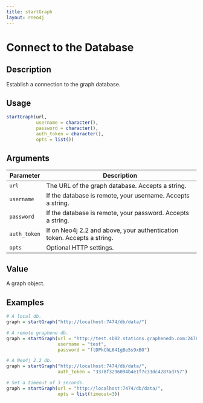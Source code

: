```yaml
---
title: startGraph
layout: rneo4j
---
```


# Connect to the Database

## Description

Establish a connection to the graph database.

## Usage

```r
startGraph(url, 
		   username = character(), 
		   password = character(),
		   auth_token = character(),
		   opts = list())
```

## Arguments

| Parameter    | Description |
| ------------ | ----------- |
| `url`        | The URL of the graph database. Accepts a string.  |
| `username`   | If the database is remote, your username. Accepts a string. |
| `password`   | If the database is remote, your password. Accepts a string. |
| `auth_token` | If on Neo4j 2.2 and above, your authentication token. Accepts a string. |
| `opts`       | Optional HTTP settings. |

## Value

A graph object.

## Examples

```r
# A local db.
graph = startGraph("http://localhost:7474/db/data/")

# A remote graphene db.
graph = startGraph(url = "http://test.sb02.stations.graphenedb.com:24789/db/data/", 
				   username = "test", 
				   password = "ftDPkChL641gBe5s9xBO")

# A Neo4j 2.2 db.
graph = startGraph("http://localhost:7474/db/data/", 
                   auth_token = "3378f3296094b4e1f7c33dc4287ad757")

# Set a timeout of 3 seconds.
graph = startGraph(url = "http://localhost:7474/db/data/", 
              	   opts = list(timeout=3))
```